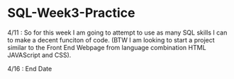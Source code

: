 # SQL-Week3-Practice
4/11 : So for this week I am going to attempt to use as many SQL skills I can to make a decent funciton of code.
(BTW I am looking to start a project similar to the Front End Webpage from language combination HTML JAVAScript and CSS).




4/16 : End Date

